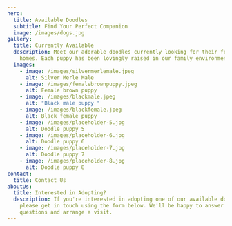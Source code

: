 ```yaml
---
hero:
  title: Available Doodles
  subtitle: Find Your Perfect Companion
  image: /images/dogs.jpg
gallery:
  title: Currently Available
  description: Meet our adorable doodles currently looking for their forever
    homes. Each puppy has been lovingly raised in our family environment.
  images:
    - image: /images/silvermerlemale.jpeg
      alt: Silver Merle Male
    - image: /images/femalebrownpuppy.jpeg
      alt: Female brown puppy
    - image: /images/blackmale.jpeg
      alt: "Black male puppy "
    - image: /images/blackfemale.jpeg
      alt: Black female puppy
    - image: /images/placeholder-5.jpg
      alt: Doodle puppy 5
    - image: /images/placeholder-6.jpg
      alt: Doodle puppy 6
    - image: /images/placeholder-7.jpg
      alt: Doodle puppy 7
    - image: /images/placeholder-8.jpg
      alt: Doodle puppy 8
contact:
  title: Contact Us
aboutUs:
  title: Interested in Adopting?
  description: If you're interested in adopting one of our available doodles,
    please get in touch using the form below. We'll be happy to answer any
    questions and arrange a visit.
---
```

